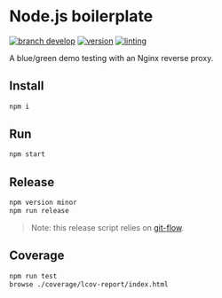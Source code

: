 # Node.js boilerplate

[![branch develop](https://img.shields.io/badge/branch-develop-blue.svg)]()
[![version](https://img.shields.io/badge/version-0.0.2-blue.svg)](./package.json)
[![linting](https://img.shields.io/badge/code_style-xo-brightgreen.svg)](https://github.com/xojs/xo)

A blue/green demo testing with an Nginx reverse proxy.

## Install

```sh
npm i
```

## Run

```sh
npm start
```

## Release

```sh
npm version minor
npm run release
```

> Note: this release script relies on [git-flow](https://github.com/nvie/gitflow/wiki/Installation).

## Coverage

```sh
npm run test
browse ./coverage/lcov-report/index.html
```
